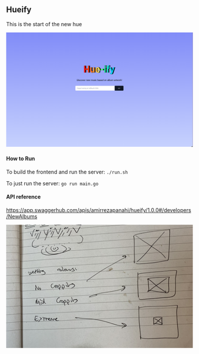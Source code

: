 ## Hueify

This is the start of the new hue

![hue-demo](./hueify_demo.png)

#### How to Run
To build the frontend and run the server: `./run.sh`

To just run the server: `go run main.go`

#### API reference

https://app.swaggerhub.com/apis/amirrezapanahi/hueify/1.0.0#/developers/NewAlbums

![](./IMG-1335.jpg)
